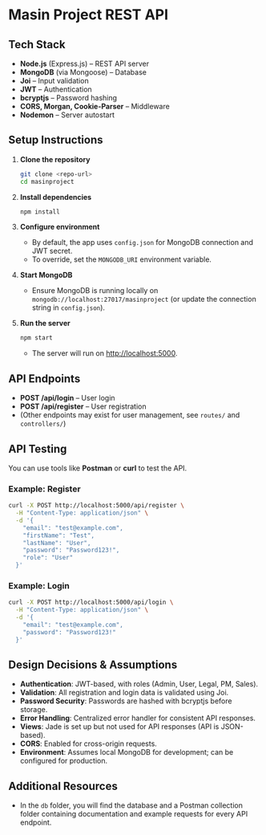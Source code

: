 # Masin Project REST API

## Tech Stack

- **Node.js** (Express.js) – REST API server
- **MongoDB** (via Mongoose) – Database
- **Joi** – Input validation
- **JWT** – Authentication
- **bcryptjs** – Password hashing
- **CORS, Morgan, Cookie-Parser** – Middleware
- **Nodemon** – Server autostart

## Setup Instructions

1. **Clone the repository**
   ```sh
   git clone <repo-url>
   cd masinproject
   ```

2. **Install dependencies**
   ```sh
   npm install
   ```

3. **Configure environment**
   - By default, the app uses `config.json` for MongoDB connection and JWT secret.
   - To override, set the `MONGODB_URI` environment variable.

4. **Start MongoDB**
   - Ensure MongoDB is running locally on `mongodb://localhost:27017/masinproject` (or update the connection string in `config.json`).

5. **Run the server**
   ```sh
   npm start
   ```
   - The server will run on [http://localhost:5000](http://localhost:5000).

## API Endpoints

- **POST /api/login** – User login
- **POST /api/register** – User registration
- (Other endpoints may exist for user management, see `routes/` and `controllers/`)

## API Testing

You can use tools like **Postman** or **curl** to test the API.

### Example: Register

```sh
curl -X POST http://localhost:5000/api/register \
  -H "Content-Type: application/json" \
  -d '{
    "email": "test@example.com",
    "firstName": "Test",
    "lastName": "User",
    "password": "Password123!",
    "role": "User"
  }'
```

### Example: Login

```sh
curl -X POST http://localhost:5000/api/login \
  -H "Content-Type: application/json" \
  -d '{
    "email": "test@example.com",
    "password": "Password123!"
  }'
```

## Design Decisions & Assumptions

- **Authentication**: JWT-based, with roles (Admin, User, Legal, PM, Sales).
- **Validation**: All registration and login data is validated using Joi.
- **Password Security**: Passwords are hashed with bcryptjs before storage.
- **Error Handling**: Centralized error handler for consistent API responses.
- **Views**: Jade is set up but not used for API responses (API is JSON-based).
- **CORS**: Enabled for cross-origin requests.
- **Environment**: Assumes local MongoDB for development; can be configured for production.

## Additional Resources

- In the `db` folder, you will find the database and a Postman collection folder containing documentation and example requests for every API endpoint. 